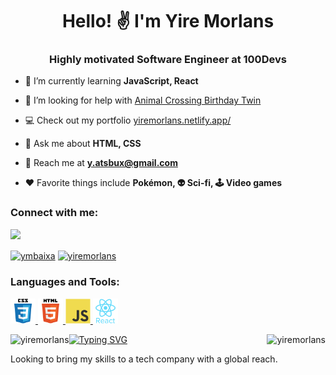<h1 align="center">Hello! ✌️ I'm Yire Morlans</h1>
<h3 align="center">Highly motivated Software Engineer at 100Devs</h3>



- 🌱 I’m currently learning **JavaScript, React**

- 🤝 I’m looking for help with [Animal Crossing Birthday Twin](https://github.com/yiremorlans/ac-birthdaytwin)

- 💻 Check out my portfolio [yiremorlans.netlify.app/](https://yiremorlans.netlify.app/)

- 💬 Ask me about **HTML, CSS**

- 📨 Reach me at **y.atsbux@gmail.com**

- ❤️ Favorite things include **Pokémon, 👽 Sci-fi, 🕹️ Video games**



<h3 align="left">Connect with me:</h3>
<img src="https://www.codewars.com/users/XenaaMorph%20/badges/small">
<p align="left">
<a href="https://twitter.com/ymbaixa" target="blank"><img align="center" src="https://raw.githubusercontent.com/rahuldkjain/github-profile-readme-generator/master/src/images/icons/Social/twitter.svg" alt="ymbaixa" height="30" width="40" /></a>
<a href="https://linkedin.com/in/yiremorlans" target="blank"><img align="center" src="https://raw.githubusercontent.com/rahuldkjain/github-profile-readme-generator/master/src/images/icons/Social/linked-in-alt.svg" alt="yiremorlans" height="30" width="40" /></a>
</p>

<h3 align="left">Languages and Tools:</h3>
<p align="left"> <a href="https://www.w3schools.com/css/" target="_blank" rel="noreferrer"> <img src="https://raw.githubusercontent.com/devicons/devicon/master/icons/css3/css3-original-wordmark.svg" alt="css3" width="40" height="40"/> </a> <a href="https://www.w3.org/html/" target="_blank" rel="noreferrer"> <img src="https://raw.githubusercontent.com/devicons/devicon/master/icons/html5/html5-original-wordmark.svg" alt="html5" width="40" height="40"/> </a> <a href="https://developer.mozilla.org/en-US/docs/Web/JavaScript" target="_blank" rel="noreferrer"> <img src="https://raw.githubusercontent.com/devicons/devicon/master/icons/javascript/javascript-original.svg" alt="javascript" width="40" height="40"/> </a> <a href="https://reactjs.org/" target="_blank" rel="noreferrer"> <img src="https://raw.githubusercontent.com/devicons/devicon/master/icons/react/react-original-wordmark.svg" alt="react" width="40" height="40"/> </a> </p>

<p><img align="left" src="https://github-readme-stats.vercel.app/api/top-langs?username=yiremorlans&show_icons=true&locale=en&layout=compact" alt="yiremorlans" /></p>

<p><img align="right" src="https://github-readme-streak-stats.herokuapp.com/?user=yiremorlans&" alt="yiremorlans" /></p>

[![Typing SVG](https://readme-typing-svg.herokuapp.com?font=Roboto+mono&size=22&duration=5024&vCenter=true&lines=Take+me+to+your+leader)](https://git.io/typing-svg)
<p>Looking to bring my skills to a tech company with a global reach.</p>
